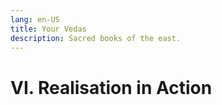 ```yaml
---
lang: en-US
title: Your Vedas
description: Sacred books of the east.
---
```


# VI. Realisation in Action